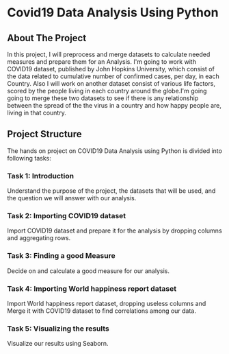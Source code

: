 # Covid19 Data Analysis Using Python

## About The Project

In this project, I will preprocess and merge datasets to calculate needed measures and prepare them for an Analysis. I'm going to work with COVID19 dataset, published by John Hopkins University, which consist of the data related to cumulative number of confirmed cases, per day, in each Country. Also I will work on another dataset consist of various life factors, scored by the people living in each country around the globe.I'm going going to merge these two datasets to see if there is any relationship between the spread of the the virus in a country and how happy people are, living in that country.

## Project Structure

The hands on project on COVID19 Data Analysis using Python is divided into following tasks:

### Task 1: Introduction

Understand the purpose of the project, the datasets that will be used, and the question we will answer with our analysis.

### Task 2: Importing COVID19 dataset

Import COVID19 dataset and prepare it for the analysis by dropping columns and aggregating rows.

### Task 3: Finding a good Measure

Decide on and calculate a good measure for our analysis.

### Task 4: Importing World happiness report dataset

Import World happiness report dataset, dropping useless columns and Merge it with COVID19 dataset to find correlations among our data.

### Task 5: Visualizing the results

Visualize our results using Seaborn.

